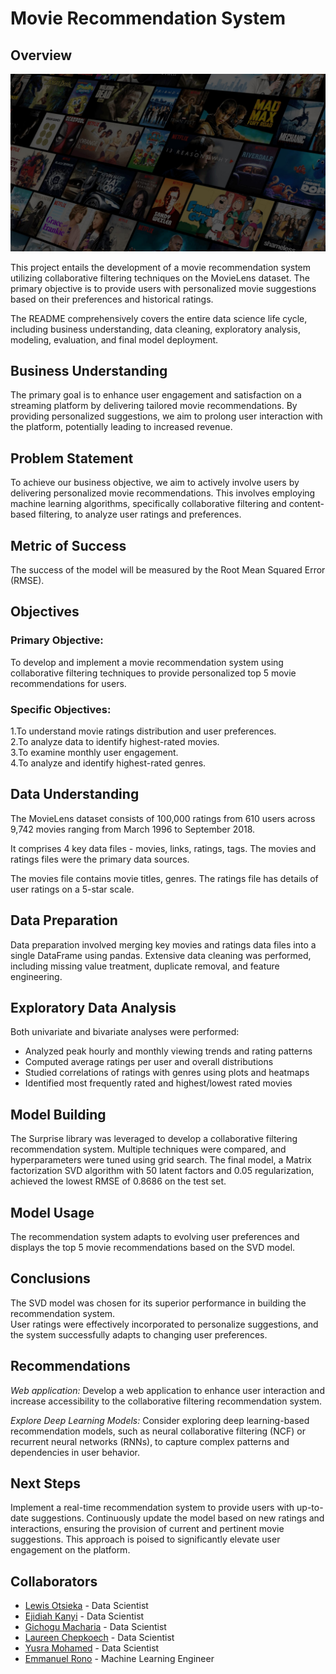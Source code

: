 # Movie Recommendation System 

## Overview

![recommendations readme](movie.jpeg)

This project entails the development of a movie recommendation system utilizing collaborative filtering techniques on the MovieLens dataset. The primary objective is to provide users with personalized movie suggestions based on their preferences and historical ratings.

The README comprehensively covers the entire data science life cycle, including business understanding, data cleaning, exploratory analysis, modeling, evaluation, and final model deployment.

## Business Understanding

The primary goal is to enhance user engagement and satisfaction on a streaming platform by delivering tailored movie recommendations. By providing personalized suggestions, we aim to prolong user interaction with the platform, potentially leading to increased revenue.

## Problem Statement

To achieve our business objective, we aim to actively involve users by delivering personalized movie recommendations. This involves employing machine learning algorithms, specifically collaborative filtering and content-based filtering, to analyze user ratings and preferences.

## Metric of Success

The success of the model will be measured by the Root Mean Squared Error (RMSE).

## Objectives
### Primary Objective:

To develop and implement a movie recommendation system using collaborative filtering techniques to provide personalized top 5 movie recommendations for users.

### Specific Objectives:

  1.To understand movie ratings distribution and user preferences.<br>
  2.To analyze data to identify highest-rated movies.<br>
  3.To examine monthly user engagement.<br>
  4.To analyze and identify highest-rated genres.<br>

## Data Understanding

The MovieLens dataset consists of 100,000 ratings from 610 users across 9,742 movies ranging from March 1996 to September 2018.

It comprises 4 key data files - movies, links, ratings, tags. The movies and ratings files were the primary data sources.

The movies file contains movie titles, genres. The ratings file has details of user ratings on a 5-star scale.

## Data Preparation

Data preparation involved merging key movies and ratings data files into a single DataFrame using pandas. Extensive data cleaning was performed, including missing value treatment, duplicate removal, and feature engineering.

## Exploratory Data Analysis
Both univariate and bivariate analyses were performed:

- Analyzed peak hourly and monthly viewing trends and rating patterns
- Computed average ratings per user and overall distributions
- Studied correlations of ratings with genres using plots and heatmaps
- Identified most frequently rated and highest/lowest rated movies

## Model Building

The Surprise library was leveraged to develop a collaborative filtering recommendation system. Multiple techniques were compared, and hyperparameters were tuned using grid search. The final model, a Matrix factorization SVD algorithm with 50 latent factors and 0.05 regularization, achieved the lowest RMSE of 0.8686 on the test set.

## Model Usage

The recommendation system adapts to evolving user preferences and displays the top 5 movie recommendations based on the SVD model.

## Conclusions

The SVD model was chosen for its superior performance in building the recommendation system.<br> 
User ratings were effectively incorporated to personalize suggestions, and the system successfully adapts to changing user preferences.

## Recommendations

*Web application:* Develop a web application to enhance user interaction and increase accessibility to the collaborative filtering recommendation system.

*Explore Deep Learning Models:* Consider exploring deep learning-based recommendation models, such as neural collaborative filtering (NCF) or recurrent neural networks (RNNs), to capture complex patterns and dependencies in user behavior.

## Next Steps

Implement a real-time recommendation system to provide users with up-to-date suggestions. Continuously update the model based on new ratings and interactions, ensuring the provision of current and pertinent movie suggestions. This approach is poised to significantly elevate user engagement on the platform.

## Collaborators

- [Lewis Otsieka](https://github.com/Perception-ui) - Data Scientist
- [Ejidiah Kanyi](https://github.com/EjiKanyi) - Data Scientist
- [Gichogu Macharia](https://github.com/Mr-Macharia) - Data Scientist
- [Laureen Chepkoech](https://github.com/Lawrync) - Data Scientist
- [Yusra Mohamed](https://github.com/Yusra12) - Data Scientist
- [Emmanuel Rono](https://github.com/marttech26) - Machine Learning Engineer

